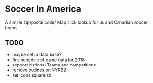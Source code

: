 # Soccer In America
A simple zip/postal code/ Map click lookup for us and Canadian soccer teams

## TODO
* maybe setup data base?
* fins schedule of game data for 2018
* support National Teams and competitions
* remove outlines on NYRB2
* set icons squareish






